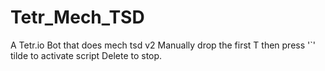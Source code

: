 # Tetr_Mech_TSD
A Tetr.io Bot that does mech tsd v2
Manually drop the first T then press '`' tilde to activate script
Delete to stop.

